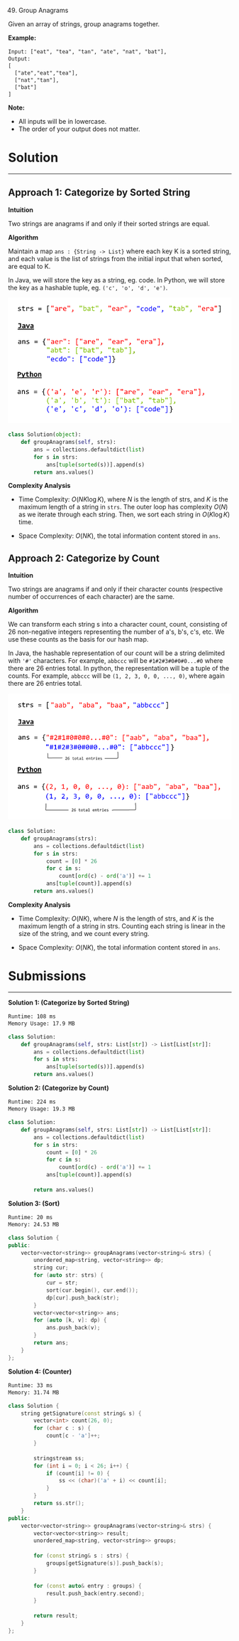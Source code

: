 49. Group Anagrams

Given an array of strings, group anagrams together.

**Example:**
```
Input: ["eat", "tea", "tan", "ate", "nat", "bat"],
Output:
[
  ["ate","eat","tea"],
  ["nat","tan"],
  ["bat"]
]
```

**Note:**

* All inputs will be in lowercase.
* The order of your output does not matter.

# Solution
---
## Approach 1: Categorize by Sorted String
**Intuition**

Two strings are anagrams if and only if their sorted strings are equal.

**Algorithm**

Maintain a map `ans : {String -> List}` where each key $\text{K}$ is a sorted string, and each value is the list of strings from the initial input that when sorted, are equal to $\text{K}$.

In Java, we will store the key as a string, eg. code. In Python, we will store the key as a hashable tuple, eg. `('c', 'o', 'd', 'e')`.

![49_groupanagrams1.png](img/49_groupanagrams1.png)

```python
class Solution(object):
    def groupAnagrams(self, strs):
        ans = collections.defaultdict(list)
        for s in strs:
            ans[tuple(sorted(s))].append(s)
        return ans.values()
```

**Complexity Analysis**

* Time Complexity: $O(NK \log K)$, where $N$ is the length of strs, and $K$ is the maximum length of a string in `strs`. The outer loop has complexity $O(N)$ as we iterate through each string. Then, we sort each string in $O(K \log K)$ time.

* Space Complexity: $O(NK)$, the total information content stored in `ans`.

## Approach 2: Categorize by Count
**Intuition**

Two strings are anagrams if and only if their character counts (respective number of occurrences of each character) are the same.

**Algorithm**

We can transform each string $\text{s}$ into a character count, $\text{count}$, consisting of 26 non-negative integers representing the number of $\text{a}$'s, $\text{b}$'s, $\text{c}$'s, etc. We use these counts as the basis for our hash map.

In Java, the hashable representation of our count will be a string delimited with `'#'` characters. For example, `abbccc` will be `#1#2#3#0#0#0...#0` where there are 26 entries total. In python, the representation will be a tuple of the counts. For example, `abbccc` will be `(1, 2, 3, 0, 0, ..., 0)`, where again there are 26 entries total.

![49_groupanagrams2.png](img/49_groupanagrams2.png)

```python
class Solution:
    def groupAnagrams(strs):
        ans = collections.defaultdict(list)
        for s in strs:
            count = [0] * 26
            for c in s:
                count[ord(c) - ord('a')] += 1
            ans[tuple(count)].append(s)
        return ans.values()
```

**Complexity Analysis**

* Time Complexity: $O(NK)$, where $N$ is the length of strs, and $K$ is the maximum length of a string in strs. Counting each string is linear in the size of the string, and we count every string.

* Space Complexity: $O(NK)$, the total information content stored in `ans`.

# Submissions
---
**Solution 1: (Categorize by Sorted String)**
```
Runtime: 108 ms
Memory Usage: 17.9 MB
```
```python
class Solution:
    def groupAnagrams(self, strs: List[str]) -> List[List[str]]:
        ans = collections.defaultdict(list)
        for s in strs:
            ans[tuple(sorted(s))].append(s)
        return ans.values()
```

**Solution 2: (Categorize by Count)**
```
Runtime: 224 ms
Memory Usage: 19.3 MB
```
```python
class Solution:
    def groupAnagrams(self, strs: List[str]) -> List[List[str]]:
        ans = collections.defaultdict(list)
        for s in strs:
            count = [0] * 26
            for c in s:
                count[ord(c) - ord('a')] += 1
            ans[tuple(count)].append(s)
            
        return ans.values()
```

**Solution 3: (Sort)**
```
Runtime: 20 ms
Memory: 24.53 MB
```
```c++
class Solution {
public:
    vector<vector<string>> groupAnagrams(vector<string>& strs) {
        unordered_map<string, vector<string>> dp;
        string cur;
        for (auto str: strs) {
            cur = str;
            sort(cur.begin(), cur.end());
            dp[cur].push_back(str);
        }
        vector<vector<string>> ans;
        for (auto [k, v]: dp) {
            ans.push_back(v);
        }
        return ans;
    }
};
```

**Solution 4: (Counter)**
```
Runtime: 33 ms
Memory: 31.74 MB
```
```c++
class Solution {
    string getSignature(const string& s) {
        vector<int> count(26, 0);
        for (char c : s) {
            count[c - 'a']++;
        }

        stringstream ss;
        for (int i = 0; i < 26; i++) {
            if (count[i] != 0) {
                ss << (char)('a' + i) << count[i];
            }
        }
        return ss.str();
    }
public:
    vector<vector<string>> groupAnagrams(vector<string>& strs) {
        vector<vector<string>> result;
        unordered_map<string, vector<string>> groups;

        for (const string& s : strs) {
            groups[getSignature(s)].push_back(s);
        }

        for (const auto& entry : groups) {
            result.push_back(entry.second);
        }

        return result;
    }
};
```
